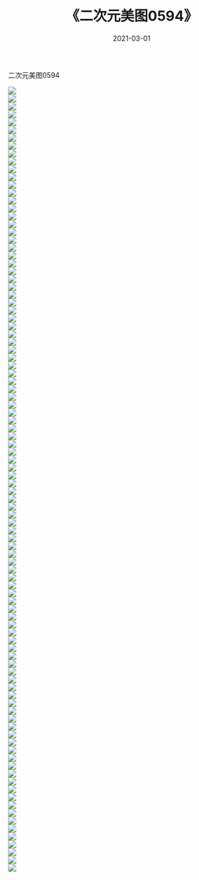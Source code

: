 ﻿---
layout: post
title:  《二次元美图0594》
date:   2021-03-01
img: http://imgx.orgx.ga/二次元/2021/二次元美图0594/000.jpg
categories: [美女, 清纯, 唯美]
---

二次元美图0594

 ![](http://imgx.orgx.ga/二次元/2021/二次元美图0594/001.png) <br>![](http://imgx.orgx.ga/二次元/2021/二次元美图0594/002.png) <br>![](http://imgx.orgx.ga/二次元/2021/二次元美图0594/003.png) <br>![](http://imgx.orgx.ga/二次元/2021/二次元美图0594/004.png) <br>![](http://imgx.orgx.ga/二次元/2021/二次元美图0594/005.png) <br>![](http://imgx.orgx.ga/二次元/2021/二次元美图0594/006.png) <br>![](http://imgx.orgx.ga/二次元/2021/二次元美图0594/007.png) <br>![](http://imgx.orgx.ga/二次元/2021/二次元美图0594/008.png) <br>![](http://imgx.orgx.ga/二次元/2021/二次元美图0594/009.png) <br>![](http://imgx.orgx.ga/二次元/2021/二次元美图0594/010.png) <br>![](http://imgx.orgx.ga/二次元/2021/二次元美图0594/011.png) <br>![](http://imgx.orgx.ga/二次元/2021/二次元美图0594/012.png) <br>![](http://imgx.orgx.ga/二次元/2021/二次元美图0594/013.png) <br>![](http://imgx.orgx.ga/二次元/2021/二次元美图0594/014.png) <br>![](http://imgx.orgx.ga/二次元/2021/二次元美图0594/015.png) <br>![](http://imgx.orgx.ga/二次元/2021/二次元美图0594/016.png) <br>![](http://imgx.orgx.ga/二次元/2021/二次元美图0594/017.png) <br>![](http://imgx.orgx.ga/二次元/2021/二次元美图0594/018.png) <br>![](http://imgx.orgx.ga/二次元/2021/二次元美图0594/019.png) <br>![](http://imgx.orgx.ga/二次元/2021/二次元美图0594/020.png) <br>![](http://imgx.orgx.ga/二次元/2021/二次元美图0594/021.png) <br>![](http://imgx.orgx.ga/二次元/2021/二次元美图0594/022.png) <br>![](http://imgx.orgx.ga/二次元/2021/二次元美图0594/023.png) <br>![](http://imgx.orgx.ga/二次元/2021/二次元美图0594/024.png) <br>![](http://imgx.orgx.ga/二次元/2021/二次元美图0594/025.png) <br>![](http://imgx.orgx.ga/二次元/2021/二次元美图0594/026.png) <br>![](http://imgx.orgx.ga/二次元/2021/二次元美图0594/027.png) <br>![](http://imgx.orgx.ga/二次元/2021/二次元美图0594/028.png) <br>![](http://imgx.orgx.ga/二次元/2021/二次元美图0594/029.png) <br>![](http://imgx.orgx.ga/二次元/2021/二次元美图0594/030.png) <br>![](http://imgx.orgx.ga/二次元/2021/二次元美图0594/031.png) <br>![](http://imgx.orgx.ga/二次元/2021/二次元美图0594/032.png) <br>![](http://imgx.orgx.ga/二次元/2021/二次元美图0594/033.png) <br>![](http://imgx.orgx.ga/二次元/2021/二次元美图0594/034.png) <br>![](http://imgx.orgx.ga/二次元/2021/二次元美图0594/035.png) <br>![](http://imgx.orgx.ga/二次元/2021/二次元美图0594/036.png) <br>![](http://imgx.orgx.ga/二次元/2021/二次元美图0594/037.png) <br>![](http://imgx.orgx.ga/二次元/2021/二次元美图0594/038.png) <br>![](http://imgx.orgx.ga/二次元/2021/二次元美图0594/039.png) <br>![](http://imgx.orgx.ga/二次元/2021/二次元美图0594/040.png) <br>![](http://imgx.orgx.ga/二次元/2021/二次元美图0594/041.png) <br>![](http://imgx.orgx.ga/二次元/2021/二次元美图0594/042.png) <br>![](http://imgx.orgx.ga/二次元/2021/二次元美图0594/043.png) <br>![](http://imgx.orgx.ga/二次元/2021/二次元美图0594/044.png) <br>![](http://imgx.orgx.ga/二次元/2021/二次元美图0594/045.png) <br>![](http://imgx.orgx.ga/二次元/2021/二次元美图0594/046.png) <br>![](http://imgx.orgx.ga/二次元/2021/二次元美图0594/047.png) <br>![](http://imgx.orgx.ga/二次元/2021/二次元美图0594/048.png) <br>![](http://imgx.orgx.ga/二次元/2021/二次元美图0594/049.png) <br>![](http://imgx.orgx.ga/二次元/2021/二次元美图0594/050.png) <br>![](http://imgx.orgx.ga/二次元/2021/二次元美图0594/051.png) <br>![](http://imgx.orgx.ga/二次元/2021/二次元美图0594/052.png) <br>![](http://imgx.orgx.ga/二次元/2021/二次元美图0594/053.png) <br>![](http://imgx.orgx.ga/二次元/2021/二次元美图0594/054.png) <br>![](http://imgx.orgx.ga/二次元/2021/二次元美图0594/055.png) <br>![](http://imgx.orgx.ga/二次元/2021/二次元美图0594/056.png) <br>![](http://imgx.orgx.ga/二次元/2021/二次元美图0594/057.png) <br>![](http://imgx.orgx.ga/二次元/2021/二次元美图0594/058.png) <br>![](http://imgx.orgx.ga/二次元/2021/二次元美图0594/059.png) <br>![](http://imgx.orgx.ga/二次元/2021/二次元美图0594/060.png) <br>![](http://imgx.orgx.ga/二次元/2021/二次元美图0594/061.png) <br>![](http://imgx.orgx.ga/二次元/2021/二次元美图0594/062.png) <br>![](http://imgx.orgx.ga/二次元/2021/二次元美图0594/063.png) <br>![](http://imgx.orgx.ga/二次元/2021/二次元美图0594/064.png) <br>![](http://imgx.orgx.ga/二次元/2021/二次元美图0594/065.png) <br>![](http://imgx.orgx.ga/二次元/2021/二次元美图0594/066.png) <br>![](http://imgx.orgx.ga/二次元/2021/二次元美图0594/067.png) <br>![](http://imgx.orgx.ga/二次元/2021/二次元美图0594/068.png) <br>![](http://imgx.orgx.ga/二次元/2021/二次元美图0594/069.png) <br>![](http://imgx.orgx.ga/二次元/2021/二次元美图0594/070.png) <br>![](http://imgx.orgx.ga/二次元/2021/二次元美图0594/071.png) <br>![](http://imgx.orgx.ga/二次元/2021/二次元美图0594/072.png) <br>![](http://imgx.orgx.ga/二次元/2021/二次元美图0594/073.png) <br>![](http://imgx.orgx.ga/二次元/2021/二次元美图0594/074.png) <br>![](http://imgx.orgx.ga/二次元/2021/二次元美图0594/075.png) <br>![](http://imgx.orgx.ga/二次元/2021/二次元美图0594/076.png) <br>![](http://imgx.orgx.ga/二次元/2021/二次元美图0594/077.png) <br>![](http://imgx.orgx.ga/二次元/2021/二次元美图0594/078.png) <br>![](http://imgx.orgx.ga/二次元/2021/二次元美图0594/079.png) <br>![](http://imgx.orgx.ga/二次元/2021/二次元美图0594/080.png) <br>![](http://imgx.orgx.ga/二次元/2021/二次元美图0594/081.png) <br>![](http://imgx.orgx.ga/二次元/2021/二次元美图0594/082.png) <br>![](http://imgx.orgx.ga/二次元/2021/二次元美图0594/083.png) <br>![](http://imgx.orgx.ga/二次元/2021/二次元美图0594/084.png) <br>![](http://imgx.orgx.ga/二次元/2021/二次元美图0594/085.png) <br>![](http://imgx.orgx.ga/二次元/2021/二次元美图0594/086.png) <br>![](http://imgx.orgx.ga/二次元/2021/二次元美图0594/087.png) <br>![](http://imgx.orgx.ga/二次元/2021/二次元美图0594/088.png) <br>![](http://imgx.orgx.ga/二次元/2021/二次元美图0594/089.png) <br>![](http://imgx.orgx.ga/二次元/2021/二次元美图0594/090.png) <br>![](http://imgx.orgx.ga/二次元/2021/二次元美图0594/091.png) <br>![](http://imgx.orgx.ga/二次元/2021/二次元美图0594/092.png) <br>![](http://imgx.orgx.ga/二次元/2021/二次元美图0594/093.png) <br>![](http://imgx.orgx.ga/二次元/2021/二次元美图0594/094.png) <br>![](http://imgx.orgx.ga/二次元/2021/二次元美图0594/095.png) <br>![](http://imgx.orgx.ga/二次元/2021/二次元美图0594/096.png) <br>![](http://imgx.orgx.ga/二次元/2021/二次元美图0594/097.png) <br>![](http://imgx.orgx.ga/二次元/2021/二次元美图0594/098.png) <br>![](http://imgx.orgx.ga/二次元/2021/二次元美图0594/099.png) <br>![](http://imgx.orgx.ga/二次元/2021/二次元美图0594/100.png) <br>
